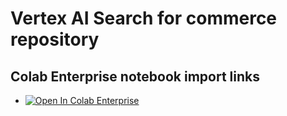 # Vertex AI Search for commerce repository
## Colab Enterprise notebook import links
* [![Open In Colab Enterprise](https://colab.research.google.com/assets/colab-badge.svg)](https://console.cloud.google.com/vertex-ai/colab/import/https%3A%2F%2Fraw.githubusercontent.com%2Fvolenin%2Fvaisc-csb%2Frefs%2Fheads%2Fmain%2Fnotebooks%2FVAISC_Intro_Lab.ipynb)
